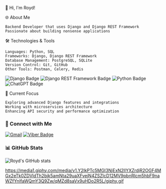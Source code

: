 👋 Hi, I'm Royd!


🌐 About Me

    Backend Developer that uses Django and Django REST Framework
    Passionate about building nonsense applications
    

🛠️ Technologies & Tools

    Languages: Python, SQL
    Frameworks: Django, Django REST Framework
    Database Management: PostgreSQL, SQLite
    Version Control: Git, GitHub
    Other Tools: Postman, Celery, Redis

![Django Badge](https://img.shields.io/badge/Django-092E20?style=for-the-badge&logo=django&logoColor=green) ![Django REST Framework Badge](https://img.shields.io/badge/django%20rest-ff1709?style=for-the-badge&logo=django&logoColor=white) ![Python Badge](https://img.shields.io/badge/Python-FFD43B?style=for-the-badge&logo=python&logoColor=blue) ![ChatGPT Badge](https://img.shields.io/badge/ChatGPT-74aa9c?style=for-the-badge&logo=openai&logoColor=white)

🚀 Current Focus

    Exploring advanced Django features and integrations
    Working with microservices architecture
    Enhancing API security and performance optimization


### 💼 Connect with Me
[![Gmail](https://img.shields.io/badge/Gmail-contact%40example.com-blue?style=for-the-badge&logo=gmail)](mailto:catalunesroy@gmail.com)
[![Viber Badge](https://img.shields.io/badge/viber-685EA9?style=for-the-badge&logo=viber&logoColor=white)](viber://add?number=09383400563)

### 📊 GitHub Stats
![Royd's GitHub stats](https://github-readme-stats.vercel.app/api?username=Royd0101&show_icons=true&theme=radical)

https://media1.giphy.com/media/v1.Y2lkPTc5MGI3NjExN2llYXZrdjR2OGF4MGx2eTk0ZDVldTh2bjk5amNta29uaXFvejN4ZSZlcD12MV9pbnRlcm5hbF9naWZfYnlfaWQmY3Q9Zw/qMZd8saVx9uHDo2R5L/giphy.gif




<!---
Royd0101/Royd0101 is a ✨ special ✨ repository because its `README.md` (this file) appears on your GitHub profile.
--->
